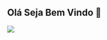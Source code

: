 ## Olá Seja Bem Vindo 👋

<div>
<a href="[https://www.linkedin.com/in/seu-usuário-linkedln-aqui](https://www.linkedin.com/in/cwbfabio/)" target="_blank"><img loading="lazy" src="https://img.shields.io/badge/-LinkedIn-%230077B5?style=for-the-badge&logo=linkedin&logoColor=white" target="_blank"></a>   
</div>
